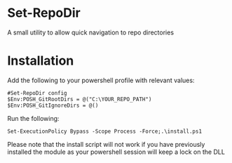 # Set-RepoDir
A small utility to allow quick navigation to repo directories

# Installation
Add the following to your powershell profile with relevant values:
```posh
#Set-RepoDir config
$Env:POSH_GitRootDirs = @("C:\YOUR_REPO_PATH")
$Env:POSH_GitIgnoreDirs = @()
```

Run the following:
```posh
Set-ExecutionPolicy Bypass -Scope Process -Force;.\install.ps1
```

Please note that the install script will not work if you have previously installed the module as your powershell session will keep a lock on the DLL
